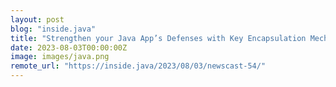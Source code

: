 ```yaml
---
layout: post
blog: "inside.java"
title: "Strengthen your Java App’s Defenses with Key Encapsulation Mechanism API - Inside Java Newscast #54"
date: 2023-08-03T00:00:00Z
image: images/java.png
remote_url: "https://inside.java/2023/08/03/newscast-54/"
---
```

